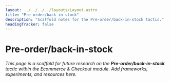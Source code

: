```yaml
---
layout: ../../../../layouts/Layout.astro
title: "Pre-order/back-in-stock"
description: "Scaffold notes for the Pre-order/back-in-stock tactic."
headingTracker: false
---
```

# Pre-order/back-in-stock

_This page is a scaffold for future research on the **Pre-order/back-in-stock** tactic within the Ecommerce & Checkout module. Add frameworks, experiments, and resources here._
